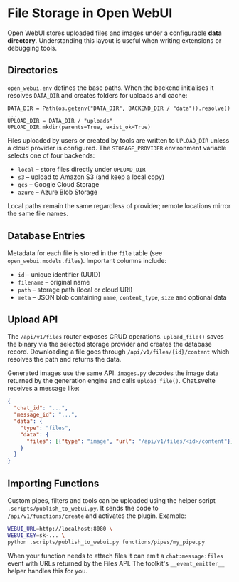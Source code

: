 # File Storage in Open WebUI

Open WebUI stores uploaded files and images under a configurable **data directory**. Understanding this layout is useful when writing extensions or debugging tools.

## Directories

`open_webui.env` defines the base paths. When the backend initialises it resolves `DATA_DIR` and creates folders for uploads and cache:

```
DATA_DIR = Path(os.getenv("DATA_DIR", BACKEND_DIR / "data")).resolve()
...
UPLOAD_DIR = DATA_DIR / "uploads"
UPLOAD_DIR.mkdir(parents=True, exist_ok=True)
```

Files uploaded by users or created by tools are written to `UPLOAD_DIR` unless a cloud provider is configured. The `STORAGE_PROVIDER` environment variable selects one of four backends:

- `local` – store files directly under `UPLOAD_DIR`
- `s3` – upload to Amazon S3 (and keep a local copy)
- `gcs` – Google Cloud Storage
- `azure` – Azure Blob Storage

Local paths remain the same regardless of provider; remote locations mirror the same file names.

## Database Entries

Metadata for each file is stored in the `file` table (see `open_webui.models.files`). Important columns include:

- `id` – unique identifier (UUID)
- `filename` – original name
- `path` – storage path (local or cloud URI)
- `meta` – JSON blob containing `name`, `content_type`, `size` and optional data

## Upload API

The `/api/v1/files` router exposes CRUD operations. `upload_file()` saves the binary via the selected storage provider and creates the database record. Downloading a file goes through `/api/v1/files/{id}/content` which resolves the path and returns the data.

Generated images use the same API. `images.py` decodes the image data returned by the generation engine and calls `upload_file()`. Chat.svelte receives a message like:

```json
{
  "chat_id": "...",
  "message_id": "...",
  "data": {
    "type": "files",
    "data": {
      "files": [{"type": "image", "url": "/api/v1/files/<id>/content"}]
    }
  }
}
```

## Importing Functions

Custom pipes, filters and tools can be uploaded using the helper script `.scripts/publish_to_webui.py`. It sends the code to `/api/v1/functions/create` and activates the plugin. Example:

```bash
WEBUI_URL=http://localhost:8080 \
WEBUI_KEY=sk-... \
python .scripts/publish_to_webui.py functions/pipes/my_pipe.py
```

When your function needs to attach files it can emit a `chat:message:files` event with URLs returned by the Files API. The toolkit's `__event_emitter__` helper handles this for you.
